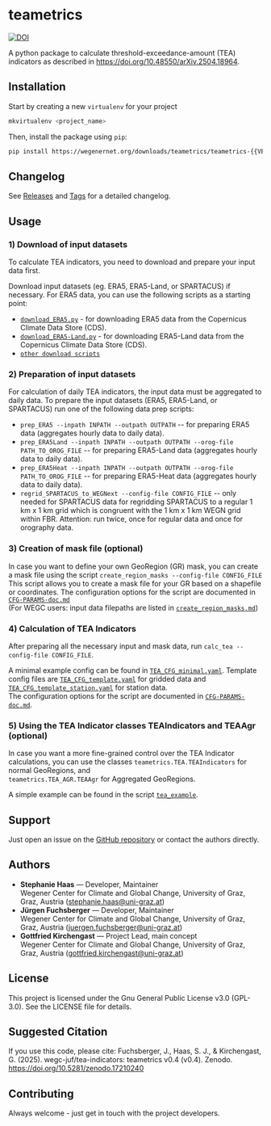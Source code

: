 # teametrics

[![DOI](https://zenodo.org/badge/DOI/10.5281/zenodo.17210239.svg)](https://doi.org/10.5281/zenodo.17210239)

A python package to calculate threshold-exceedance-amount (TEA) indicators 
    as described in https://doi.org/10.48550/arXiv.2504.18964.

## Installation
Start by creating a new `virtualenv` for your project
```bash
mkvirtualenv <project_name>
```

Then, install the package using `pip`:
```bash
pip install https://wegenernet.org/downloads/teametrics/teametrics-{{VERSION}}-py3-none-any.whl
```

## Changelog

See [Releases](https://github.com/wegc-juf/tea-indicators/releases) and [Tags](https://github.com/wegc-juf/tea-indicators/tags) for a detailed changelog.

## Usage

### 1) Download of input datasets
To calculate TEA indicators, you need to download and prepare your input data first.

Download input datasets (eg. ERA5, ERA5-Land, or SPARTACUS) if necessary. For ERA5 data, you can use the following 
scripts
as a starting point:
- [`download_ERA5.py`](https://github.com/wegc-juf/tea-indicators/blob/main/src/teametrics/utils/ERA5/download_ERA5.py) - for downloading ERA5 
  data from the Copernicus Climate Data Store (CDS).
- [`download_ERA5-Land.py`](https://github.com/wegc-juf/tea-indicators/blob/main/src/teametrics/utils/ERA5/download_ERA5-Land.py) - for downloading 
  ERA5-Land data from the Copernicus Climate Data Store (CDS).
- [`other download scripts`](https://github.com/wegc-juf/tea-indicators/tree/main/src/teametrics/utils)

### 2) Preparation of input datasets
For calculation of daily TEA indicators, the input data must be aggregated to daily data.
To prepare the input datasets (ERA5, ERA5-Land, or SPARTACUS) run one of the following data prep scripts:

- `prep_ERA5 --inpath INPATH --outpath OUTPATH` -- for preparing ERA5 data (aggregates hourly data to
  daily data).
- `prep_ERA5Land --inpath INPATH --outpath OUTPATH --orog-file PATH_TO_OROG_FILE` -- for preparing 
  ERA5-Land data
  (aggregates hourly data to daily data).
- `prep_ERA5Heat --inpath INPATH --outpath OUTPATH --orog-file PATH_TO_OROG_FILE` -- for preparing
  ERA5-Heat data
  (aggregates hourly data to daily data).
- `regrid_SPARTACUS_to_WEGNext --config-file CONFIG_FILE` -- only needed for SPARTACUS data for regridding 
  SPARTACUS to a regular 1 km x 1 km
  grid which is congruent with the 1 km x 1 km WEGN grid within FBR. Attention: run twice, once for regular data
  and once for orography data.

### 3) Creation of mask file (optional)
In case you want to define your own GeoRegion (GR) mask, you can create a mask file using the script
`create_region_masks --config-file CONFIG_FILE`\
This script allows you to create a mask file for your GR based on a shapefile or coordinates.
The configuration options for the script are documented in [`CFG-PARAMS-doc.md`](https://github.com/wegc-juf/tea-indicators/blob/main/docs/CFG-PARAMS-doc.md) \
(For WEGC users: input data filepaths are listed in [`create_region_masks.md`](https://github.com/wegc-juf/tea-indicators/blob/main/docs/create_region_masks.md))

### 4) Calculation of TEA Indicators
After preparing all the necessary input and mask data, run `calc_tea --config-file CONFIG_FILE`.

A minimal example config can be found in [`TEA_CFG_minimal.yaml`](https://github.com/wegc-juf/tea-indicators/blob/main/src/teametrics/config/TEA_CFG_minimal.yaml).
Template config files are [`TEA_CFG_template.yaml`](https://github.com/wegc-juf/tea-indicators/blob/main/src/teametrics/config/TEA_CFG_template.yaml) for
gridded data and [`TEA_CFG_template_station.yaml`](https://github.com/wegc-juf/tea-indicators/blob/main/src/teametrics/config/TEA_CFG_template_station.yaml) for station data. \
The configuration options for the script are documented in [`CFG-PARAMS-doc.md`](https://github.com/wegc-juf/tea-indicators/blob/main/docs/CFG-PARAMS-doc.md).

### 5) Using the TEA Indicator classes TEAIndicators and TEAAgr (optional)
In case you want a more fine-grained control over the TEA Indicator calculations, you can use the classes
`teametrics.TEA.TEAIndicators` for normal GeoRegions, and \
`teametrics.TEA_AGR.TEAAgr` for Aggregated GeoRegions.

A simple example can be found in the script [`tea_example`](https://github.com/wegc-juf/tea-indicators/blob/main/src/teametrics/TEA_example.py).

[//]: # (Source code documentation for the classes can be found in TODO: add source code doc link - use auto doc tools.)

## Support
Just open an issue on the [GitHub repository](https://github.com/wegc-juf/tea-indicators) or contact the authors directly.

## Authors 
- **Stephanie Haas** — Developer, Maintainer\
  Wegener Center for Climate and Global Change, University of Graz, Graz, Austria
  (stephanie.haas@uni-graz.at)
- **Jürgen Fuchsberger** — Developer, Maintainer\
  Wegener Center for Climate and Global Change, University of Graz, Graz, Austria
  (juergen.fuchsberger@uni-graz.at)
- **Gottfried Kirchengast** — Project Lead, main concept\
  Wegener Center for Climate and Global Change, University of Graz, Graz, Austria
  (gottfried.kirchengast@uni-graz.at)

## License
This project is licensed under the Gnu General Public License v3.0 (GPL-3.0). See the LICENSE file for details.

## Suggested Citation
If you use this code, please cite:
Fuchsberger, J., Haas, S. J., & Kirchengast, G. (2025). wegc-juf/tea-indicators: teametrics v0.4 (v0.4). Zenodo. https://doi.org/10.5281/zenodo.17210240

## Contributing
Always welcome - just get in touch with the project developers.

